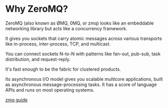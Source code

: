# Why ZeroMQ?

ZeroMQ (also known as ØMQ, 0MQ, or zmq) looks like an embeddable networking library but acts like a concurrency framework.

It gives you sockets that carry atomic messages across various transports like in-process, inter-process, TCP, and multicast.

You can connect sockets N-to-N with patterns like fan-out, pub-sub, task distribution, and request-reply.

It's fast enough to be the fabric for clustered products.

Its asynchronous I/O model gives you scalable multicore applications, built as asynchronous message-processing tasks. It has a score of language APIs and runs on most operating systems.

[zmq guide](https://zguide.zeromq.org/)
